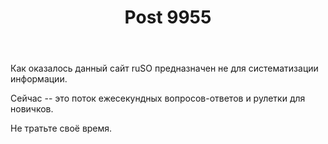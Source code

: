 ﻿---
title: "Post 9955"
se.owner.user_id: 256824
se.owner.display_name: "Рустам Гимранов"
se.owner.link: "https://ru.meta.stackoverflow.com/users/256824/%d0%a0%d1%83%d1%81%d1%82%d0%b0%d0%bc-%d0%93%d0%b8%d0%bc%d1%80%d0%b0%d0%bd%d0%be%d0%b2"
se.link: "https://ru.meta.stackoverflow.com/a/9955"
se.post_id: 9955
se.post_type: answer
se.score: -6
---
<p>Как оказалось данный сайт ruSO предназначен не для систематизации информации.</p>

<p>Сейчас -- это поток ежесекундных вопросов-ответов и рулетки для новичков.</p>

<p>Не тратьте своё время.</p>
